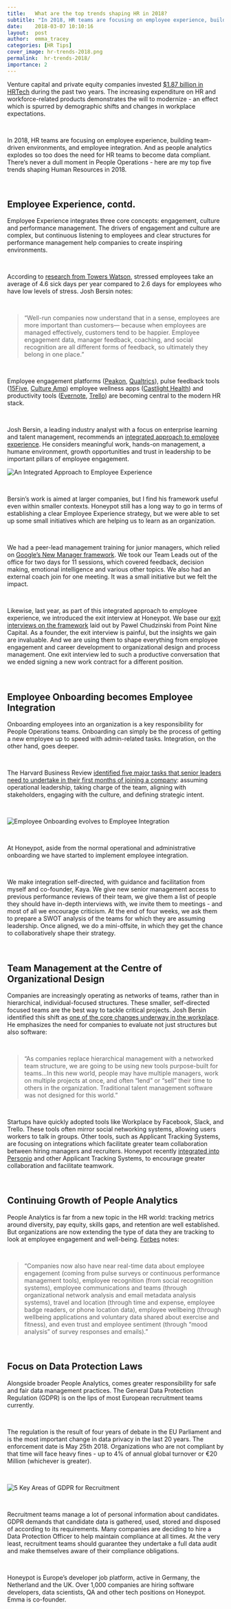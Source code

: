 ```yaml
---
title:   What are the top trends shaping HR in 2018?
subtitle: "In 2018, HR teams are focusing on employee experience, building team-driven environments, and employee integration. And as people analytics explodes so too does the need for HR teams to become data compliant. There’s never a dull moment in People Operations - here are the top five trends shaping HR in 2018."
date:    2018-03-07 10:10:16
layout:  post
author:  emma_tracey
categories: [HR Tips]
cover_image: hr-trends-2018.png
permalink:  hr-trends-2018/
importance: 2
---
```


Venture capital and private equity companies invested [$1.87 billion in HRTech](http://marketing.bersin.com/rs/976-LMP-699/images/HRTechDisruptions2018-Report-100517.pdf) during the past two years. The increasing expenditure on HR and workforce-related products demonstrates the will to modernize - an effect which is spurred by demographic shifts and changes in workplace expectations.

<!--more-->

<br /> 

In 2018, HR teams are focusing on employee experience, building team-driven environments, and employee integration. And as people analytics explodes so too does the need for HR teams to become data compliant. There’s never a dull moment in People Operations - here are my top five trends shaping Human Resources in 2018.

<br /> 

## Employee Experience, contd.  

Employee Experience integrates three core concepts: engagement, culture and performance management. The drivers of engagement and culture are complex, but continuous listening to employees and clear structures for performance management help companies to create inspiring environments.

<br />  

According to [research from Towers Watson](https://www.forbes.com/sites/karenhigginbottom/2014/09/11/workplace-stress-leads-to-less-productive-employees/#58a61fe431d1), stressed employees take an average of 4.6 sick days per year compared to 2.6 days for employees who have low levels of stress. Josh Bersin notes: 

<br /> 

> “Well-run companies now understand that in a sense, employees are more important than customers— because when employees are managed effectively, customers tend to be happier. Employee engagement data, manager feedback, coaching, and social recognition are all different forms of feedback, so ultimately they belong in one place.”

<br /> 

Employee engagement platforms ([Peakon](https://peakon.com/), [Qualtrics](https://www.qualtrics.com/)), pulse feedback tools ([15Five](https://www.15five.com/), [Culture Amp](https://www.cultureamp.com/)) employee wellness apps ([Castlight Health](https://www.castlighthealth.com/)) and productivity tools ([Evernote](https://evernote.com/intl/de/), [Trello](https://trello.com/))  are becoming central to the modern HR stack. 

<br /> 


Josh Bersin, a leading industry analyst with a focus on enterprise learning and talent management, recommends an [integrated approach to employee experience](https://www2.deloitte.com/insights/us/en/deloitte-review/issue-16/employee-engagement-strategies.html). He considers meaningful work, hands-on management, a humane environment, growth opportunities and trust in leadership to be important pillars of employee engagement. 

![An Integrated Approach to Employee Experience](/assets/images/integrated_approach.png)

<br /> 

Bersin’s work is aimed at larger companies, but I find his framework useful even within smaller contexts. Honeypot still has a long way to go in terms of establishing a clear Employee Experience strategy, but we were able to set up some small initiatives which are helping us to learn as an organization.

<br /> 

We had a peer-lead management training for junior managers, which relied on [Google’s New Manager framework](https://docs.google.com/document/d/16aDChcr2W6r683bCUeOD-4FEP3sx754_n37-bSHPFw4/edit). We took our Team Leads out of the office for two days for 11 sessions, which covered feedback, decision making, emotional intelligence and various other topics. We also had an external coach join for one meeting. It was a small initiative but we felt the impact. 

<br /> 

Likewise, last year, as part of this integrated approach to employee experience, we introduced the exit interview at Honeypot. We base our [exit interviews on the framework](https://medium.com/point-nine-news/exit-interviews-a58771573d6e) laid out by Pawel Chudzinski from Point Nine Capital. As a founder, the exit interview is painful, but the insights we gain are invaluable. And we are using them to shape everything from employee engagement and career development to organizational design and process management.  One exit interview led to such a productive conversation that we ended signing a new work contract for a different position.

<br />

## Employee Onboarding becomes Employee Integration

Onboarding employees into an organization is a key responsibility for People Operations teams. Onboarding can simply be the process of getting a new employee up to speed with admin-related tasks. Integration, on the other hand, goes deeper. 

<br /> 

The Harvard Business Review [identified five major tasks that senior leaders need to undertake in their first months of joining a company](https://hbr.org/2017/05/onboarding-isnt-enough): assuming operational leadership, taking charge of the team, aligning with stakeholders, engaging with the culture, and defining strategic intent. 

<br /> 

![Employee Onboarding evolves to Employee Integration](/assets/images/employee_onboarding.png)

<br /> 

At Honeypot, aside from the normal operational and administrative onboarding we have started to implement employee integration. 

<br /> 

We make integration self-directed, with guidance and facilitation from myself and co-founder, Kaya. We give new senior management access to previous performance reviews of their team, we give them a list of people they should have in-depth interviews with, we invite them to meetings - and most of all we encourage criticism. At the end of four weeks, we ask them to prepare a SWOT analysis of the teams  for which they are assuming leadership. Once aligned, we do a mini-offsite, in which they get the chance to collaboratively shape their strategy.  

<br /> 

## Team Management at the Centre of Organizational Design 

Companies are increasingly operating as networks of teams, rather than in hierarchical, individual-focused structures.  These smaller, self-directed focused teams are the best way to tackle critical projects. Josh Bersin identified this shift as [one of the core changes underway in the workplace](https://joshbersin.com/2017/11/hr-technology-in-2018-ten-disruptions-ahead/). He emphasizes the need for companies to evaluate not just structures but also software: 

<br /> 

>“As companies replace hierarchical management with a networked team structure, we are going to be using new tools purpose-built for teams...In this new world, people may have multiple managers, work on multiple projects at once, and often “lend” or “sell” their time to others in the organization. Traditional talent management software was not designed for this world.” 

<br /> 

Startups have quickly adopted tools like Workplace by Facebook, Slack, and Trello. These tools often mirror social networking systems, allowing users workers to talk in groups.  Other tools, such as Applicant Tracking Systems, are focusing on integrations which facilitate greater team collaboration between hiring managers and recruiters. Honeypot recently [integrated into Personio](http://blog.honeypot.io/how-to-integrate-personio-and-honeypot/) and other Applicant Tracking Systems, to encourage greater collaboration and facilitate teamwork. 

<br /> 

## Continuing Growth of People Analytics

People Analytics is far from a new topic in the HR world: tracking metrics around diversity, pay equity, skills gaps, and retention are well established. But organizations are now extending the type of data they are tracking to look at employee engagement and well-being. [Forbes](https://www.forbes.com/sites/joshbersin/2017/12/16/people-analytics-here-with-a-vengeance/#7188af1b32a1) notes: 

<br /> 

>“Companies now also have near real-time data about employee engagement (coming from pulse surveys or continuous performance management tools), employee recognition (from social recognition systems), employee communications and teams (through organizational network analysis and email metadata analysis systems), travel and location (through time and expense, employee badge readers, or phone location data), employee wellbeing (through wellbeing applications and voluntary data shared about exercise and fitness), and even trust and employee sentiment (through “mood analysis” of survey responses and emails).”

<br /> 

## Focus on Data Protection Laws 

Alongside broader People Analytics, comes greater responsibility for safe and fair data management practices. The General Data Protection Regulation (GDPR) is on the lips of most European recruitment teams currently. 

<br /> 

The regulation is the result of four years of debate in the EU Parliament and is the most important change in data privacy in the last 20 years. The enforcement date is May 25th 2018. Organizations who are not compliant by that time will face heavy fines - up to 4% of annual global turnover or €20 Million (whichever is greater). 

<br /> 

![5 Key Areas of GDPR for Recruitment](/assets/images/keys_recruitment.png)

<br /> 

Recruitment teams manage a lot of personal information about candidates. GDPR demands that candidate data is gathered, used, stored and disposed of according to its requirements. Many companies are deciding to hire a Data Protection Officer to help maintain compliance at all times. At the very least, recruitment teams should guarantee they undertake a full data audit and make themselves aware of their compliance obligations. 

<br /> 

Honeypot is Europe’s developer job platform, active in Germany, the Netherland and the UK. Over 1,000 companies are hiring software developers, data scientists, QA and other tech positions on Honeypot. Emma is co-founder. 



